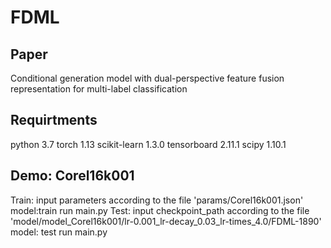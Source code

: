 # FDML
## Paper
Conditional generation model with dual-perspective feature fusion representation for multi-label classification
## Requirtments
python 3.7 torch 1.13 scikit-learn 1.3.0 tensorboard 2.11.1 scipy 1.10.1
## Demo: Corel16k001
Train: input parameters according to the file 'params/Corel16k001.json'
       model:train
       run main.py
Test: input checkpoint_path according to the file 'model/model_Corel16k001/lr-0.001_lr-decay_0.03_lr-times_4.0/FDML-1890'
      model: test
      run main.py
